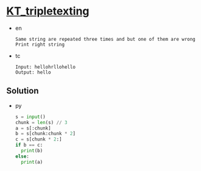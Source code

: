 # [KT_tripletexting](https://open.kattis.com/problems/tripletexting)

* en

  ```en
  Same string are repeated three times and but one of them are wrong
  Print right string
  ```

* tc

  ```tc
  Input: hellohrllohello
  Output: hello
  ```

## Solution

* py

  ```py
  s = input()
  chunk = len(s) // 3
  a = s[:chunk]
  b = s[chunk:chunk * 2]
  c = s[chunk * 2:]
  if b == c:
    print(b)
  else:
    print(a)
  ```
